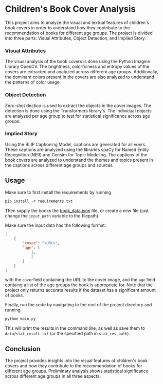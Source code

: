 # Children's Book Cover Analysis

This project aims to analyze the visual and textual features of children's book covers in order to understand how they contribute to the recommendation of books for different age groups. The project is divided into three parts: Visual Attributes, Object Detection, and Implied Story.

### Visual Attributes
The visual analysis of the book covers is done using the Python Imagine Library OpenCV. The brightness, colorfulness and entropy values of the covers are extracted and analyzed across different age groups. Additionally, the dominant colors present in the covers are also analyzed to understand the patterns of color usage.

### Object Detection
Zero-shot dection is used to extract the objects in the cover images. The detection is done using the Transformers library's. The individual objects are analyzed per age group to test for statistical significance across age groups.

### Implied Story
Using the BLIP Captioning Model, captions are generated for all voers. These captions are analyzed using the libraries spaCy for Named Entity Recognition (NER) and Gensim for Topic Modeling. The captions of the book covers are analyzed to understand the themes and topics present in the captions across different age groups and sources.

## Usage
Make sure to first install the requirements by running
```Python
pip install -r requirements.txt
```

Then supply the books the [book_data.json](/data/book_data.json) file, or create a new file (just change the ```input_path``` variable to the filepath).

Make sure the input data has the following format:
```json
[
    {
        "cover": "<URL>",
        "age": [
            1,
            2
        ]
    }
]
```
with the ```cover```field containing the URL to the cover image, and the ```age``` field containg a list of the age groups the book is appropriate for.
Note that the project only returns accurate results if the dataset has a significant amount of books.

Finally, run the code by navigating to the root of the project directory and running
```Python
python main.py
```

This will print the results in the command line, as well as save them to ```data/stat_result.txt``` (or the specified path in ```stat_res_path```).

## Conclusion
The project provides insights into the visual features of children's book covers and how they contribute to the recommendation of books for different age groups. Preliminary analysis shows statistical significance across different age groups in all three aspects.
